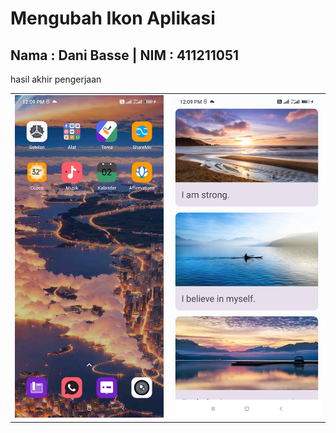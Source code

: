 # Mengubah Ikon Aplikasi
## Nama : Dani Basse | NIM : 411211051
hasil akhir pengerjaan
<table>
  <tr>
    <td><img src="screenshoot_01.jpg"/></td>
    <td><img src="screenshoot_02.jpg"/></td>
  </tr>
</table>
